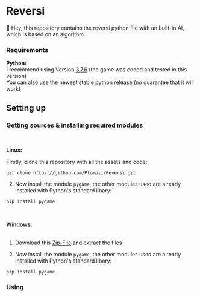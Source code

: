 # Reversi
:wave: Hey, this repository contains the reversi python file with an built-in AI, which is based on an algorithm.

### Requirements
**Python:**
<br/>
I recommend using Version [3.7.6](https://www.python.org/downloads/release/python-376/) (the game was coded and tested in this version)
<br/>
You can also use the newest stable python release (no guarantee that it will work)
## Setting up
### Getting sources & installing required modules
<br/>

**Linux:**

Firstly, clone this repository with all the assets and code:
```
git clone https://github.com/Plompii/Reversi.git
```

2. Now install the module `pygame`, the other modules used are already installed with Python's standard libary:
```
pip install pygame
```
<br/>

**Windows:**
<br/>
<br/>
1. Download this [Zip-File](https://github.com/Plompii/Reversi/archive/main.zip) and extract the files

2. Now install the module `pygame`, the other modules used are already installed with Python's standard libary:
```
pip install pygame
```

### Using
```
